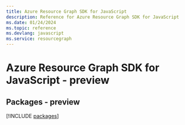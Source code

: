 ```yaml
---
title: Azure Resource Graph SDK for JavaScript
description: Reference for Azure Resource Graph SDK for JavaScript
ms.date: 01/24/2024
ms.topic: reference
ms.devlang: javascript
ms.service: resourcegraph
---
```

# Azure Resource Graph SDK for JavaScript - preview
## Packages - preview
[!INCLUDE [packages](resource-graph-index.md)]